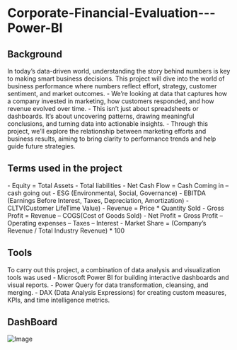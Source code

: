 <h1>Corporate-Financial-Evaluation---Power-BI</h1>  
<div>
<h2>Background</h2>
<p> In today’s data-driven world, understanding the story behind numbers is key to making smart business decisions. This project will dive into the world of business performance  where numbers reflect effort, strategy, customer sentiment, and market outcomes.
- We’re looking at data that captures how a company invested in marketing, how customers responded, and how revenue evolved over time.
- This isn’t just about spreadsheets or dashboards. It’s about uncovering patterns, drawing meaningful conclusions, and turning data into actionable insights.
- Through this project, we’ll explore the relationship between marketing efforts and business results, aiming to bring clarity to performance trends and help guide future strategies.
</p>
<h2>Terms used in the project</h2>
<p>
- Equity = Total Assets - Total liabilities
- Net Cash Flow = Cash Coming in – cash going out
- ESG (Environmental, Social, Governance)
- EBITDA (Earnings Before Interest, Taxes, Depreciation, Amortization)
- CLTV(Customer LifeTime Value)
- Revenue = Price * Quantity Sold
- Gross Profit = Revenue – COGS(Cost of Goods Sold)
- Net Profit = Gross Profit – Operating expenses – Taxes – Interest
- Market Share = (Company’s Revenue / Total Industry Revenue) * 100
</p>
</div>


<div>
<h2>Tools</h2>
<p>
To carry out this project, a combination of data analysis and visualization tools was used
- Microsoft Power BI for building interactive dashboards and visual reports.
- Power Query for data transformation, cleansing, and merging.
- DAX (Data Analysis Expressions) for creating custom measures, KPIs, and time intelligence metrics.
</p> 
</div>

<div>
<h2>DashBoard</h2>

</div>

![Image](https://github.com/user-attachments/assets/a9ac0981-d089-4c74-9796-82813acc0ac4)

